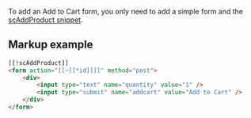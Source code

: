 To add an Add to Cart form, you only need to add a simple form and the [scAddProduct snippet](../../Snippets/scAddProduct).

## Markup example

```` html
[[!scAddProduct]]
<form action="[[~[[*id]]]]" method="post">
    <div>
        <input type="text" name="quantity" value="1" />
        <input type="submit" name="addcart" value="Add to Cart" />
    </div>
</form>
````
